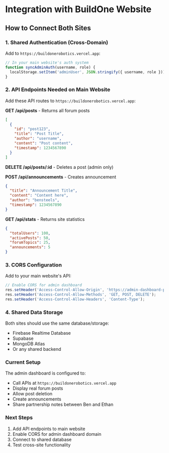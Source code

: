 # Integration with BuildOne Website

## How to Connect Both Sites

### 1. Shared Authentication (Cross-Domain)
Add to `https://buildonerobotics.vercel.app`:

```javascript
// In your main website's auth system
function syncAdminAuth(username, role) {
  localStorage.setItem('adminUser', JSON.stringify({ username, role }));
}
```

### 2. API Endpoints Needed on Main Website

Add these API routes to `https://buildonerobotics.vercel.app`:

**GET /api/posts** - Returns all forum posts
```json
[
  {
    "id": "post123",
    "title": "Post Title",
    "author": "username",
    "content": "Post content",
    "timestamp": 1234567890
  }
]
```

**DELETE /api/posts/:id** - Deletes a post (admin only)

**POST /api/announcements** - Creates announcement
```json
{
  "title": "Announcement Title",
  "content": "Content here",
  "author": "bensteels",
  "timestamp": 1234567890
}
```

**GET /api/stats** - Returns site statistics
```json
{
  "totalUsers": 100,
  "activePosts": 50,
  "forumTopics": 25,
  "announcements": 5
}
```

### 3. CORS Configuration

Add to your main website's API:

```javascript
// Enable CORS for admin dashboard
res.setHeader('Access-Control-Allow-Origin', 'https://admin-dashboard-phi-green-90.vercel.app');
res.setHeader('Access-Control-Allow-Methods', 'GET, POST, DELETE');
res.setHeader('Access-Control-Allow-Headers', 'Content-Type');
```

### 4. Shared Data Storage

Both sites should use the same database/storage:
- Firebase Realtime Database
- Supabase
- MongoDB Atlas
- Or any shared backend

### Current Setup

The admin dashboard is configured to:
- Call APIs at `https://buildonerobotics.vercel.app`
- Display real forum posts
- Allow post deletion
- Create announcements
- Share partnership notes between Ben and Ethan

### Next Steps

1. Add API endpoints to main website
2. Enable CORS for admin dashboard domain
3. Connect to shared database
4. Test cross-site functionality
